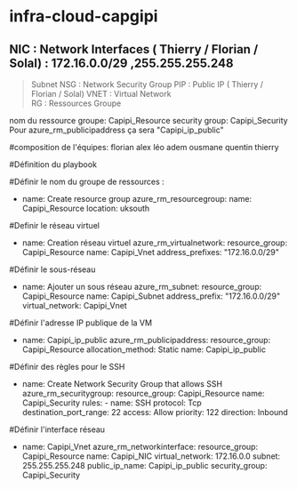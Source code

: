 # infra-cloud-capgipi

## NIC : Network Interfaces ( Thierry / Florian / Solal) : 172.16.0.0/29 ,255.255.255.248
> Subnet
> NSG : Network Security Group
> PIP : Public IP ( Thierry / Florian / Solal)
> VNET : Virtual Network  
> RG : Ressources Groupe 

nom du ressource groupe: Capipi_Resource
security group: Capipi_Security
Pour azure_rm_publicipaddress ça sera "Capipi_ip_public"

#composition de l'équipes:
florian
alex
léo
adem
ousmane
quentin
thierry

#Définition du playbook

#Définir le nom du groupe de ressources :
- name: Create resource group
  azure_rm_resourcegroup:
    name: Capipi_Resource
    location: uksouth

#Definir le réseau virtuel
- name: Creation réseau virtuel
  azure_rm_virtualnetwork:
    resource_group: Capipi_Resource
    name: Capipi_Vnet
    address_prefixes: "172.16.0.0/29"

#Définir le sous-réseau
- name: Ajouter un sous réseau
  azure_rm_subnet:
    resource_group: Capipi_Resource
    name: Capipi_Subnet
    address_prefix: "172.16.0.0/29"
    virtual_network: Capipi_Vnet

#Définir l'adresse IP publique de la VM
- name: Capipi_ip_public
  azure_rm_publicipaddress:
    resource_group: Capipi_Resource
    allocation_method: Static
    name: Capipi_ip_public

#Définir des règles pour le SSH
- name: Create Network Security Group that allows SSH
  azure_rm_securitygroup:
    resource_group: Capipi_Resource
    name: Capipi_Security
    rules:
      - name: SSH
        protocol: Tcp
        destination_port_range: 22
        access: Allow
        priority: 122
        direction: Inbound

#Définir l'interface réseau
- name: Capipi_Vnet
  azure_rm_networkinterface:
    resource_group: Capipi_Resource
    name: Capipi_NIC
    virtual_network: 172.16.0.0
    subnet: 255.255.255.248
    public_ip_name: Capipi_ip_public
    security_group: Capipi_Security

